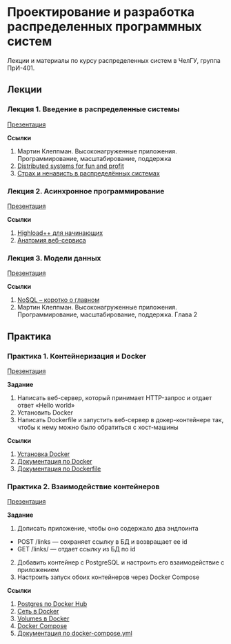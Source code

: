 # Проектирование и разработка распределенных программных систем

Лекции и материалы по курсу распределенных систем в ЧелГУ, группа ПрИ-401.

## Лекции

### Лекция 1. Введение в распределенные системы

[Презентация](https://docs.google.com/presentation/d/1dKzu38tkdH4NswpoA1xSHBgD2CTQ2E-mPTfmwF19GV0/edit?usp=sharing)

**Ссылки**
1. Мартин Клеппман. Высоконагруженные приложения. Программирование, масштабирование, поддержка
2. [Distributed systems for fun and profit](http://book.mixu.net/distsys/)
3. [Страх и ненависть в распределённых системах](https://habr.com/ru/post/322876/)


### Лекция 2. Асинхронное программирование

[Презентация](https://docs.google.com/presentation/d/1rhkH8aMvMeT8BKP66jPAsK6xILwTX-SD_hGHxOZwwxI/edit?usp=sharing)

**Ссылки**
1. [Highload++ для начинающих](http://highload.guide/blog/highload-for-beginners.html)
2. [Анатомия веб-сервиса](http://highload.guide/blog/inside-webserver.html)


### Лекция 3. Модели данных

[Презентация](https://docs.google.com/presentation/d/1kFSOd4dU5wlFysUVzW85R9MLSkXaueEwIpNOqkhw7WM/edit?usp=sharing)

**Ссылки**
1. [NoSQL – коротко о главном](http://highload.guide/blog/NoSQL-quick-facts.html)
2. Мартин Клеппман. Высоконагруженные приложения. Программирование, масштабирование, поддержка. Глава 2


## Практика

### Практика 1. Контейнеризация и Docker

[Презентация](https://docs.google.com/presentation/d/1jhSh3OhNGEcsuPn_a_NQsS6R1bnwO4x_S7JjWACNizk/edit?usp=sharing)

**Задание**
1. Написать  веб-сервер, который принимает HTTP-запрос и отдает ответ «Hello world»
2. Установить Docker
3. Написать Dockerfile и запустить веб-сервер в докер-контейнере так, чтобы к нему можно было обратиться с хост-машины

**Ссылки**
1. [Установка Docker](https://docs.docker.com/get-docker/)
2. [Документация по Docker](https://docs.docker.com/get-started/)
3. [Документация по Dockerfile](https://docs.docker.com/engine/reference/builder/)

### Практика 2. Взаимодействие контейнеров

[Презентация](https://docs.google.com/presentation/d/1VHCKm0d5Qjuivb6XH6Qk7n5rZlbwin_taiLNCn5vk9s/edit?usp=sharing)

**Задание**
1. Дописать приложение, чтобы оно содержало два эндпоинта
  * POST /links — сохраняет ссылку в БД и возвращает ее id
  * GET /links/<id> — отдает ссылку из БД по id
2. Добавить контейнер с PostgreSQL и настроить его взаимодействие с приложением
3. Настроить запуск обоих контейнеров через Docker Compose


**Ссылки**
1. [Postgres по Docker Hub](https://hub.docker.com/_/postgres)
2. [Сеть в Docker](https://docs.docker.com/network/network-tutorial-standalone/)
3. [Volumes в Docker](https://docs.docker.com/storage/volumes/)
4. [Docker Compose](https://docs.docker.com/compose/)
5. [Документация по docker-compose.yml](https://docs.docker.com/compose/compose-file/)
